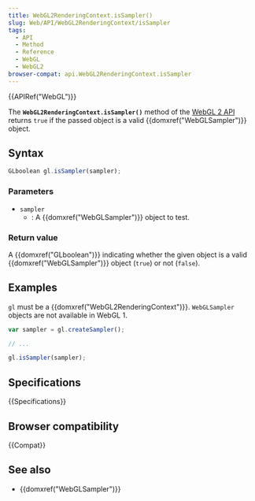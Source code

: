 ```yaml
---
title: WebGL2RenderingContext.isSampler()
slug: Web/API/WebGL2RenderingContext/isSampler
tags:
  - API
  - Method
  - Reference
  - WebGL
  - WebGL2
browser-compat: api.WebGL2RenderingContext.isSampler
---
```

{{APIRef("WebGL")}}

The **`WebGL2RenderingContext.isSampler()`** method of the [WebGL 2 API](/en-US/docs/Web/API/WebGL_API) returns `true` if the
passed object is a valid {{domxref("WebGLSampler")}} object.

## Syntax

```js
GLboolean gl.isSampler(sampler);
```

### Parameters

- `sampler`
  - : A {{domxref("WebGLSampler")}} object to test.

### Return value

A {{domxref("GLboolean")}} indicating whether the given object is a valid
{{domxref("WebGLSampler")}} object (`true`) or not (`false`).

## Examples

`gl` must be a {{domxref("WebGL2RenderingContext")}}.
`WebGLSampler` objects are not available in WebGL 1.

```js
var sampler = gl.createSampler();

// ...

gl.isSampler(sampler);
```

## Specifications

{{Specifications}}

## Browser compatibility

{{Compat}}

## See also

- {{domxref("WebGLSampler")}}
